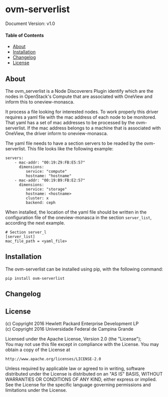 # ovm-serverlist

Document Version: v1.0

#### Table of Contents

- [About](#about)
- [Installation](#installation)
- [Changelog](#changelog)
- [License](#license)

## About

The ovm_serverlist is a Node Discoverers Plugin identify which are the nodes in
OpenStack's Compute that are associated with OneView and inform this to oneview-monasca.

It process a file looking for interested nodes. To work
properly this driver requires a yaml file with the mac address of each node to be
monitored. That yaml has a set of mac addresses to be processed by the
ovm-serverlist. If the mac address belongs to a machine that is associated with
OneView, the driver inform to oneview-monasca.

The yaml file needs to have a section servers to be readed by the ovm-serverlist.
This file looks like the following example:

```
servers:
    - mac-addr: "00:19:Z9:FB:E5:57"
      dimensions:
         service: "compute"
         hostname: "hostname"
    - mac-addr: "00:19:B9:FB:E2:57"
      dimensions:
         service: "storage"
         hostname: <hostname>
         cluster: x
         backend: ceph

```

When installed, the location of the yaml file should be written in the
configuration file of the oneview-monasca in the section `server_list`, according
the next example.

```
# Section server_l
[server_list]
mac_file_path = <yaml_file>
```

## Installation

The ovm-serverlist can be installed using pip, with the following command:

    pip install ovm-serverlist

## Changelog

## License

(c) Copyright 2016 Hewlett Packard Enterprise Development LP  
(c) Copyright 2016 Universidade Federal de Campina Grande  

Licensed under the Apache License, Version 2.0 (the "License");  
You may not use this file except in compliance with the License. You may obtain
a copy of the License at

    http://www.apache.org/licenses/LICENSE-2.0

Unless required by applicable law or agreed to in writing, software
distributed under the License is distributed on an "AS IS" BASIS, WITHOUT
WARRANTIES OR CONDITIONS OF ANY KIND, either express or implied. See the
License for the specific language governing permissions and limitations
under the License.
